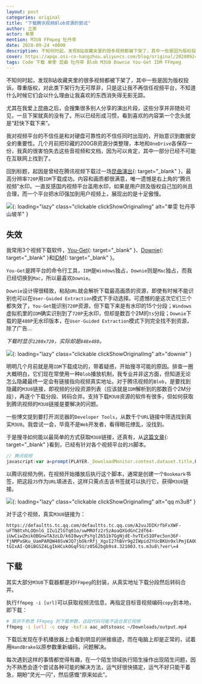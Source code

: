 ```yaml
---
layout: post
categories: original
title: "下载腾讯视频Blob资源的尝试"
author: 立泉
actor: 单雯
mention: M3U8 FFmpeg 牡丹亭
date: 2020-09-24 +0800
description: 不知何时起，发现B站收藏夹里的很多视频都被下架了，其中一些是因为版权投诉。尊重版权，对此类下架行为无可厚非，只是这让我不再信任视频平台，不知道什么时候它们会以什么理由让我喜欢的东西消失得无影无踪。
cover: https://apqx.oss-cn-hangzhou.aliyuncs.com/blog/original/20200924/js_get_m3u8_tengxun.jpg
tags: Code 下载 单雯 昆曲 牡丹亭 Blob M3U8 Downie You-Get IDM FFmpeg
---
```


不知何时起，发现B站收藏夹里的很多视频都被下架了，其中一些是因为版权投诉。尊重版权，对此类下架行为无可厚非，只是这让我不再信任视频平台，不知道什么时候它们会以什么理由让我喜欢的东西消失得无影无踪。

尤其在我爱上昆曲之后，会搜集很多别人分享的演出片段，这些分享并非随处可见，一旦下架就真的没有了。所以已经形成习惯，看到喜欢的内容第一个念头就是“赶快下载下来”。

我对视频平台的不信任是和对硬盘可靠性的不信任同时出现的，开始意识到数据安全的重要性。几个月前把珍藏的200GB资源分类整理，本地和`OneDrive`各保存一份，我真的很害怕失去这些音视频和文档，因为可以肯定，其中一部分已经不可能在互联网上找到了。

回到标题，起因是曾经在腾讯视频下载过一场[昆曲演出](https://v.qq.com/x/page/z0562bgb9s4.html){: target="_blank" }，最高分辨率`720P`用`IDM`下载成功。内容和画质都很满意，唯一遗憾是右上角的“腾讯视频”水印。一直反感国内视频平台滥用水印，如果是用户顾及版权自己加的尚且合理，而一个平台把水印强加到用户视频上，展现出的是十足傲慢。

![](https://apqx.oss-cn-hangzhou.aliyuncs.com/blog/original/20200924/mudanting_with_logo.jpg){: loading="lazy" class="clickable clickShowOriginalImg" alt="单雯 牡丹亭 山坡羊" }

## 失效

我常用3个视频下载软件，[You-Get](https://you-get.org){: target="_blank" }、[Downie](https://software.charliemonroe.net/downie/){: target="_blank" }和[IDM](https://www.internetdownloadmanager.com){: target="_blank" }。

`You-Get`是跨平台的命令行工具，`IDM`是`Windows`独占，`Downie`则是`Mac`独占，而我已经切换到`Mac`，所以最喜欢`Downie`。

`Downie`设计得很精致，粘贴`URL`就会解析下载最高画质的资源，即使有时候不能识别也可以在`User-Guided Extraction`模式下手动选择。可遗憾的是这次它们三个都失效了，`You-Get`能识别`720P`资源，但下载下来是有水印的15个分段；`Windows`虚拟机里的`IDM`确实识别到了`720P`无水印，但却是数百个2M的`ts`分段；`Downie`下载的是`480P`无水印版本，在`User-Guided Extraction`模式下则完全找不到资源，除了广告...

*下载时显示`1280x720`，实际却是`848x480`。*

![](https://apqx.oss-cn-hangzhou.aliyuncs.com/blog/original/20200924/downie_mudanting.webp){: loading="lazy" class="clickable clickShowOriginalImg" alt="downie" }

明明几个月前就是用`IDM`下载成功的，带着疑惑，开始搜寻可能的原因。排查一圈大概明白，它们现在常使用一种`Blob`播放机制，我专业并非这方面，但知道无论怎么隐藏最终一定会有链接指向视频真实地址。对于腾讯视频的`Blob`，是要找到隐藏的`M3U8`链接，即视频的分段资源列表（应该就是`IDM`解析到的那数百个2M分段），再逐个下载分段、转码合并。支持下载`M3U8`资源的软件有很多，但如何获取到腾讯视频的`M3U8`链接是要解决的问题。

一些博文提到要打开浏览器的`Developer Tools`，从数千个`URL`链接中筛选找到真实`M3U8`。我尝试一会，毕竟不是`Web`开发者，看得眼花缭乱，没找到。

于是搜寻如何能以最简单的方式获取`M3U8`链接，还真有，从[这篇文章](https://www.jokerps.com/?p=4451){: target="_blank" }看到，已经有针对各个视频平台的`JS`脚本。


```js
// 腾讯视频
javascript:var a=prompt(PLAYER._DownloadMonitor.context.dataset.title,PLAYER._DownloadMonitor.context.dataset.ckc?PLAYER._DownloadMonitor.context.dataset.currentVideoUrl:PLAYER._DownloadMonitor.context.dataset.currentVideoUrl.replace(/:.*qq.com/g,"://defaultts.tc.qq.com/defaultts.tc.qq.com"));
```

以腾讯视频为例，在视频开始播放后执行这个脚本，通常是创建一个`Bookmark`书签，把这段`JS`作为`URL`填进去，这样只需点击该书签就可以执行它，获得`M3U8`链接。

![](https://apqx.oss-cn-hangzhou.aliyuncs.com/blog/original/20200924/js_get_m3u8_tengxun.jpg){: loading="lazy" class="clickable clickShowOriginalImg" alt="qq m3u8" }

对于这个视频，真实`M3U8`链接为：

```http
https://defaultts.tc.qq.com/defaultts.tc.qq.com/A2vuJDIKrfbFxXWF-uFTN8txhLOQnlG_IZu1ZlGTq01o/uwMROfz2r5zAoaQXGdGnC2df64-iUwCiwZmikOBGnwTA3zLD/k6I0wycPsYglZ651b7GgNjdE-hvTEx51OFec5on36F-fjNMPxGKu_UamPARQW40SvWJQ7jbOkrRfj_XgvI27hBVr9g2IWpid2YUcBKUn9xlPmjEAOOhAO8RRj3awkJ4YzVYFWneDhRE0z-tGIxAI-Q0iBGSZ4LgIkHCukOGqF5U/z0562bgb9s4.321003.ts.m3u8\?ver\=4
```

## 下载

其实大部分`M3U8`下载器都是对`FFmpeg`的封装，从真实地址下载分段然后转码合并。

执行`ffmpeg -i [url]`可以获取视频流信息，再指定目标音视频编码`copy`到本地，即下载：

```sh
# 我并不熟悉 FFmpeg 的下载参数，这段代码可能不适合其它视频
ffmpeg -i [url] -c copy -bsf:a aac_adtstoasc ~/Downloads/output.mp4
```

下载后发现在手机播放器上会看到明显的拼接痕迹，而在电脑上却是正常的，试着用`HandBrake`以原参数重新编码，问题解决。

每次遇到这样的事情都觉得有趣，在一个陌生领域执行陌生操作出现陌生问题，因为不熟悉会逐个尝试各种可能的解决方法，运气好很快搞定，运气不好只能干着急，期盼“灵光一闪”，然后感慨“原来如此”。
